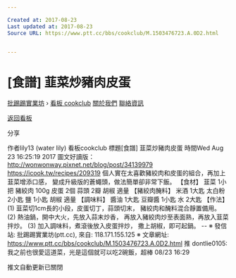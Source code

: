 ```yaml
---

Created at: 2017-08-23
Last updated at: 2017-08-23
Source URL: https://www.ptt.cc/bbs/cookclub/M.1503476723.A.0D2.html


---
```


# [食譜] 韮菜炒豬肉皮蛋


[批踢踢實業坊](https://www.ptt.cc/) › [看板 cookclub](https://www.ptt.cc/bbs/cookclub/index.html) [關於我們](https://www.ptt.cc/about.html) [聯絡資訊](https://www.ptt.cc/contact.html)

[返回看板](https://www.ptt.cc/bbs/cookclub/index.html)

分享

作者lily13 (water lily)
看板cookclub
標題\[食譜\] 韮菜炒豬肉皮蛋
時間Wed Aug 23 16:25:19 2017
圖文好讀版：<http://wonwonway.pixnet.net/blog/post/34139979> <https://icook.tw/recipes/209319> 個人實在太喜歡豬絞肉和皮蛋的組合，再加上韮菜增添口感， 變成升級版的蒼蠅頭，做法簡單卻非常下飯。 【食材】 韮菜 1小把 豬絞肉 100g 皮蛋 2個 蒜頭 2瓣 胡椒 適量 【豬絞肉醃料】 米酒 1大匙 太白粉 2小匙 鹽 1小匙 胡椒 適量 【調味料】 醬油 1大匙 豆瓣醬 1小匙 水 2大匙 【作法】 (1) 韮菜切1cm長的小段，皮蛋切丁，蒜頭切末， 豬絞肉和醃料混合靜置備用。 (2) 熱油鍋，開中大火，先放入蒜末炒香， 再放入豬絞肉炒至表面熟，再放入韮菜拌炒。 (3) 加入調味料，煮滾後放入皮蛋拌炒， 撒上胡椒，即可起鍋。 -- ※ 發信站: 批踢踢實業坊(ptt.cc), 來自: 118.171.155.125 ※ 文章網址: <https://www.ptt.cc/bbs/cookclub/M.1503476723.A.0D2.html>
推 dontlie0105: 我之前也很愛這道菜，光是這個就可以吃2碗飯，超棒 08/23 16:29

推文自動更新已關閉

